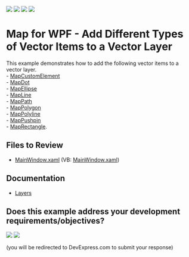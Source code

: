 <!-- default badges list -->
![](https://img.shields.io/endpoint?url=https://codecentral.devexpress.com/api/v1/VersionRange/128571110/22.2.2%2B)
[![](https://img.shields.io/badge/Open_in_DevExpress_Support_Center-FF7200?style=flat-square&logo=DevExpress&logoColor=white)](https://supportcenter.devexpress.com/ticket/details/T145602)
[![](https://img.shields.io/badge/📖_How_to_use_DevExpress_Examples-e9f6fc?style=flat-square)](https://docs.devexpress.com/GeneralInformation/403183)
[![](https://img.shields.io/badge/💬_Leave_Feedback-feecdd?style=flat-square)](#does-this-example-address-your-development-requirementsobjectives)
<!-- default badges end -->

# Map for WPF - Add Different Types of Vector Items to a Vector Layer

This example demonstrates how to add the following vector items to a vector layer.<br />- <a href="https://documentation.devexpress.com/#WPF/clsDevExpressXpfMapMapCustomElementtopic">MapCustomElement</a> <br />- <a href="https://documentation.devexpress.com/#WPF/clsDevExpressXpfMapMapDottopic">MapDot</a><br />- <a href="https://documentation.devexpress.com/#WPF/clsDevExpressXpfMapMapEllipsetopic">MapEllipse</a><br />- <a href="https://documentation.devexpress.com/#WPF/clsDevExpressXpfMapMapLinetopic">MapLine</a><br />- <a href="https://documentation.devexpress.com/#WPF/clsDevExpressXpfMapMapPathtopic">MapPath</a><br />- <a href="https://documentation.devexpress.com/#WPF/clsDevExpressXpfMapMapPolygontopic">MapPolygon</a><br />- <a href="https://documentation.devexpress.com/#WPF/clsDevExpressXpfMapMapPolylinetopic">MapPolyline</a><br />- <a href="https://documentation.devexpress.com/#WPF/clsDevExpressXpfMapMapPushpintopic">MapPushpin</a><br />- <a href="https://documentation.devexpress.com/#WPF/clsDevExpressXpfMapMapRectangletopic">MapRectangle</a>.

## Files to Review

* [MainWindow.xaml](./CS/DXMapExample/MainWindow.xaml) (VB: [MainWindow.xaml](./VB/DXMapExample/MainWindow.xaml))

## Documentation

* [Layers](https://docs.devexpress.com/WPF/10887/controls-and-libraries/map-control/layers)


<!-- feedback -->
## Does this example address your development requirements/objectives?

[<img src="https://www.devexpress.com/support/examples/i/yes-button.svg"/>](https://www.devexpress.com/support/examples/survey.xml?utm_source=github&utm_campaign=wpf-map-add-different-types-of-vector-items-to-a-vector-layer&~~~was_helpful=yes) [<img src="https://www.devexpress.com/support/examples/i/no-button.svg"/>](https://www.devexpress.com/support/examples/survey.xml?utm_source=github&utm_campaign=wpf-map-add-different-types-of-vector-items-to-a-vector-layer&~~~was_helpful=no)

(you will be redirected to DevExpress.com to submit your response)
<!-- feedback end -->
